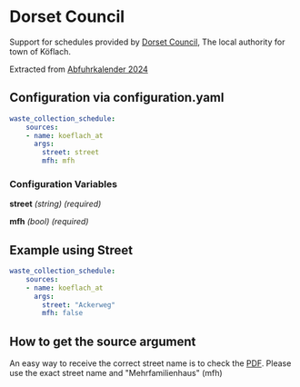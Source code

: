 # Dorset Council

Support for schedules provided by [Dorset Council](https://koeflach.at), The local authority for town of Köflach.

Extracted from [Abfuhrkalender 2024](https://www.koeflach.at/fileadmin/Umwelt/Abfuhrkalender_2024.pdf)

## Configuration via configuration.yaml

```yaml
waste_collection_schedule:
    sources:
    - name: koeflach_at
      args:
        street: street
        mfh: mfh
```

### Configuration Variables

**street**
*(string) (required)*

**mfh**
*(bool) (required)*

## Example using Street

```yaml
waste_collection_schedule:
    sources:
    - name: koeflach_at
      args:
        street: "Ackerweg"
        mfh: false
```

## How to get the source argument

An easy way to receive the correct street name is to check the [PDF](https://www.koeflach.at/fileadmin/Umwelt/Abfuhrkalender_2024.pdf). Please use the exact street name and "Mehrfamilienhaus" (mfh)
